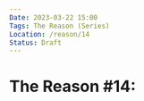 ```yaml
---
Date: 2023-03-22 15:00
Tags: The Reason (Series)
Location: /reason/14
Status: Draft
---
```


# The Reason #14: